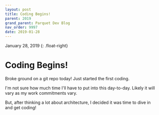 ```yaml
---
layout: post
title: Coding Begins!
parent: 2019
grand_parent: Parquet Dev Blog
nav_order: 9997
date: 2019-01-28
---
```

January 28, 2019
{: .float-right}

# Coding Begins!
Broke ground on a git repo today!  Just started the first coding.

I'm not sure how much time I'll have to put into this day-to-day.  Likely it will vary as my work commitments vary.

But, after thinking a lot about architecture, I decided it was time to dive in and get coding!